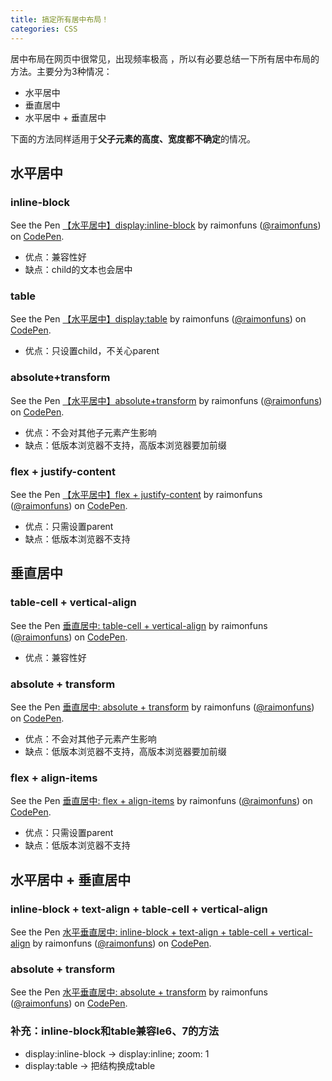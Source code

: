 ```yaml
---
title: 搞定所有居中布局！
categories: CSS
---
```


居中布局在网页中很常见，出现频率极高 ，所以有必要总结一下所有居中布局的方法。主要分为3种情况：

- 水平居中
- 垂直居中
- 水平居中 + 垂直居中

下面的方法同样适用于**父子元素的高度、宽度都不确定**的情况。

## 水平居中

### inline-block

<p data-height="265" data-theme-id="0" data-slug-hash="ygpVKd" data-default-tab="css,result" data-user="raimonfuns" data-embed-version="2" data-pen-title="【水平居中】display:inline-block" class="codepen">See the Pen <a href="http://codepen.io/raimonfuns/pen/ygpVKd/">【水平居中】display:inline-block</a> by raimonfuns (<a href="http://codepen.io/raimonfuns">@raimonfuns</a>) on <a href="http://codepen.io">CodePen</a>.</p>

- 优点：兼容性好
- 缺点：child的文本也会居中

### table

<p data-height="265" data-theme-id="0" data-slug-hash="VPymxz" data-default-tab="css,result" data-user="raimonfuns" data-embed-version="2" data-pen-title="【水平居中】display:table" class="codepen">See the Pen <a href="http://codepen.io/raimonfuns/pen/VPymxz/">【水平居中】display:table</a> by raimonfuns (<a href="http://codepen.io/raimonfuns">@raimonfuns</a>) on <a href="http://codepen.io">CodePen</a>.</p>

- 优点：只设置child，不关心parent

### absolute+transform

<p data-height="265" data-theme-id="0" data-slug-hash="VPymBz" data-default-tab="css,result" data-user="raimonfuns" data-embed-version="2" data-pen-title="【水平居中】absolute+transform" class="codepen">See the Pen <a href="http://codepen.io/raimonfuns/pen/VPymBz/">【水平居中】absolute+transform</a> by raimonfuns (<a href="http://codepen.io/raimonfuns">@raimonfuns</a>) on <a href="http://codepen.io">CodePen</a>.</p>

- 优点：不会对其他子元素产生影响
- 缺点：低版本浏览器不支持，高版本浏览器要加前缀

### flex + justify-content

<p data-height="265" data-theme-id="0" data-slug-hash="jyYVeo" data-default-tab="css,result" data-user="raimonfuns" data-embed-version="2" data-pen-title="【水平居中】flex + justify-content" class="codepen">See the Pen <a href="http://codepen.io/raimonfuns/pen/jyYVeo/">【水平居中】flex + justify-content</a> by raimonfuns (<a href="http://codepen.io/raimonfuns">@raimonfuns</a>) on <a href="http://codepen.io">CodePen</a>.</p>

- 优点：只需设置parent
- 缺点：低版本浏览器不支持

## 垂直居中

### table-cell + vertical-align

<p data-height="365" data-theme-id="0" data-slug-hash="apEBMB" data-default-tab="css,result" data-user="raimonfuns" data-embed-version="2" data-pen-title="垂直居中: table-cell + vertical-align" class="codepen">See the Pen <a href="http://codepen.io/raimonfuns/pen/apEBMB/">垂直居中: table-cell + vertical-align</a> by raimonfuns (<a href="http://codepen.io/raimonfuns">@raimonfuns</a>) on <a href="http://codepen.io">CodePen</a>.</p>

- 优点：兼容性好

### absolute + transform

<p data-height="365" data-theme-id="0" data-slug-hash="xgpReq" data-default-tab="css,result" data-user="raimonfuns" data-embed-version="2" data-pen-title="垂直居中: absolute + transform" class="codepen">See the Pen <a href="http://codepen.io/raimonfuns/pen/xgpReq/">垂直居中: absolute + transform</a> by raimonfuns (<a href="http://codepen.io/raimonfuns">@raimonfuns</a>) on <a href="http://codepen.io">CodePen</a>.</p>

- 优点：不会对其他子元素产生影响
- 缺点：低版本浏览器不支持，高版本浏览器要加前缀

###  flex + align-items

<p data-height="365" data-theme-id="0" data-slug-hash="egyBaJ" data-default-tab="css,result" data-user="raimonfuns" data-embed-version="2" data-pen-title="垂直居中: flex + align-items" class="codepen">See the Pen <a href="http://codepen.io/raimonfuns/pen/egyBaJ/">垂直居中: flex + align-items</a> by raimonfuns (<a href="http://codepen.io/raimonfuns">@raimonfuns</a>) on <a href="http://codepen.io">CodePen</a>.</p>

- 优点：只需设置parent
- 缺点：低版本浏览器不支持

## 水平居中 + 垂直居中

### inline-block + text-align + table-cell + vertical-align

<p data-height="365" data-theme-id="0" data-slug-hash="GryNbB" data-default-tab="css,result" data-user="raimonfuns" data-embed-version="2" data-pen-title="水平垂直居中: inline-block + text-align + table-cell + vertical-align" class="codepen">See the Pen <a href="http://codepen.io/raimonfuns/pen/GryNbB/">水平垂直居中: inline-block + text-align + table-cell + vertical-align</a> by raimonfuns (<a href="http://codepen.io/raimonfuns">@raimonfuns</a>) on <a href="http://codepen.io">CodePen</a>.</p>

### absolute + transform

<p data-height="365" data-theme-id="0" data-slug-hash="xgpgKd" data-default-tab="css,result" data-user="raimonfuns" data-embed-version="2" data-pen-title="水平垂直居中: absolute + transform" class="codepen">See the Pen <a href="http://codepen.io/raimonfuns/pen/xgpgKd/">水平垂直居中: absolute + transform</a> by raimonfuns (<a href="http://codepen.io/raimonfuns">@raimonfuns</a>) on <a href="http://codepen.io">CodePen</a>.</p>
<script async src="https://production-assets.codepen.io/assets/embed/ei.js"></script>

### 补充：inline-block和table兼容Ie6、7的方法

- display:inline-block -> display:inline; zoom: 1
- display:table -> 把结构换成table
